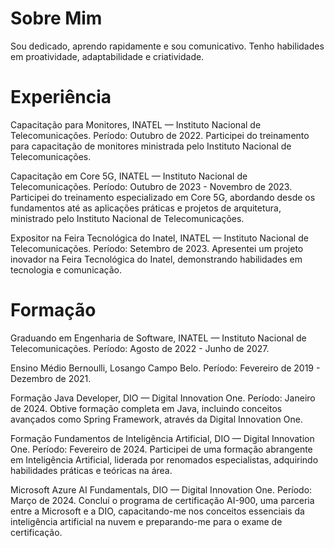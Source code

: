 # Sobre Mim
Sou dedicado, aprendo rapidamente e sou comunicativo. Tenho habilidades em proatividade, adaptabilidade e criatividade.

# Experiência
Capacitação para Monitores, INATEL — Instituto Nacional de Telecomunicações.
Período: Outubro de 2022.
Participei do treinamento para capacitação de monitores ministrada pelo Instituto Nacional de Telecomunicações.

Capacitação em Core 5G, INATEL — Instituto Nacional de Telecomunicações.
Período: Outubro de 2023 - Novembro de 2023.
Participei do treinamento especializado em Core 5G, abordando desde os fundamentos até as aplicações práticas e projetos de arquitetura, ministrado pelo Instituto Nacional de Telecomunicações.

Expositor na Feira Tecnológica do Inatel, INATEL — Instituto Nacional de Telecomunicações.
Período: Setembro de 2023.
Apresentei um projeto inovador na Feira Tecnológica do Inatel, demonstrando habilidades em tecnologia e comunicação.

# Formação
Graduando em Engenharia de Software, INATEL — Instituto Nacional de Telecomunicações.
Período: Agosto de 2022 - Junho de 2027.

Ensino Médio Bernoulli, Losango Campo Belo.
Período: Fevereiro de 2019 - Dezembro de 2021.

Formação Java Developer, DIO — Digital Innovation One.
Período: Janeiro de 2024.
Obtive formação completa em Java, incluindo conceitos avançados como Spring Framework, através da Digital Innovation One.

Formação Fundamentos de Inteligência Artificial, DIO — Digital Innovation One.
Período: Fevereiro de 2024.
Participei de uma formação abrangente em Inteligência Artificial, liderada por renomados especialistas, adquirindo habilidades práticas e teóricas na área.

Microsoft Azure AI Fundamentals, DIO — Digital Innovation One.
Período: Março de 2024.
Concluí o programa de certificação AI-900, uma parceria entre a Microsoft e a DIO, capacitando-me nos conceitos essenciais da inteligência artificial na nuvem e preparando-me para o exame de certificação.
